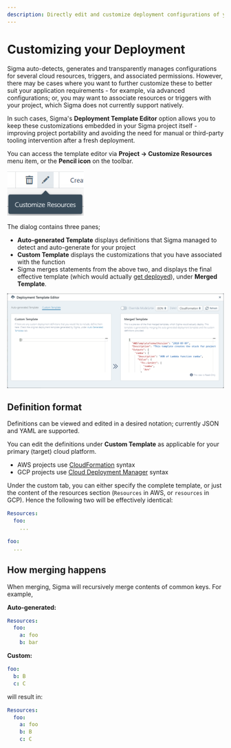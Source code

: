 ```yaml
---
description: Directly edit and customize deployment configurations of your serverless AWS Lambda or Google Cloud Functions project via Sigma
---
```


# Customizing your Deployment

Sigma auto-detects, generates and transparently manages configurations for several cloud resources, triggers, and associated permissions.
However, there may be cases where you want to further customize these to better suit your application requirements -
for example, via advanced configurations;
or, you may want to associate resources or triggers with your project, which Sigma does not currently support natively.

In such cases, Sigma's **Deployment Template Editor** option allows you to keep these customizations embedded in your Sigma project itself -
improving project portability and avoiding the need for manual or third-party tooling intervention after a fresh deployment.

You can access the template editor via **Project &rarr; Customize Resources** menu item, or the **Pencil icon** on the toolbar.

![Template Editor: Customize Resources button on toolbar](images/template-editor-toolbar-button.png)

The dialog contains three panes;

* **Auto-generated Template** displays definitions that Sigma managed to detect and auto-generate for your project
* **Custom Template** displays the customizations that you have associated with the function
* Sigma merges statements from the above two, and displays the final effective template
  (which would actually [get deployed](deployment.md)), under **Merged Template**.

![Template Editor tabs](images/deployment-template-editor.png)


## Definition format

Definitions can be viewed and edited in a desired notation; currently JSON and YAML are supported.

You can edit the definitions under **Custom Template** as applicable for your primary (target) cloud platform.

* AWS projects use [CloudFormation](https://aws.amazon.com/cloudformation/) syntax
* GCP projects use [Cloud Deployment Manager](https://cloud.google.com/deployment-manager/) syntax

Under the custom tab, you can either specify the complete template, or just the content of the resources section
(`Resources` in AWS, or `resources` in GCP). Hence the following two will be effectively identical:

```yaml
Resources:
  foo:
    ...
```

```yaml
foo:
  ...
```


## How merging happens

When merging, Sigma will recursively merge contents of common keys. For example,

**Auto-generated:**

```yaml
Resources:
  foo:
    a: foo
    b: bar
```

**Custom:**

```yaml
foo:
  b: B
  c: C
```

will result in:

```yaml
Resources:
  foo:
    a: foo
    b: B
    c: C
```